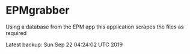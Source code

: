 # EPMgrabber
Using a database from the EPM app this application scrapes the files as required


Latest backup: Sun Sep 22 04:24:02 UTC 2019
